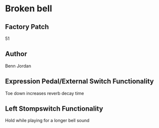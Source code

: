 



# Broken bell

## Factory Patch


51
## Author


Benn Jordan
## Expression Pedal/External Switch Functionality


Toe down increases reverb decay time
## Left Stompswitch Functionality


Hold while playing for a longer bell sound